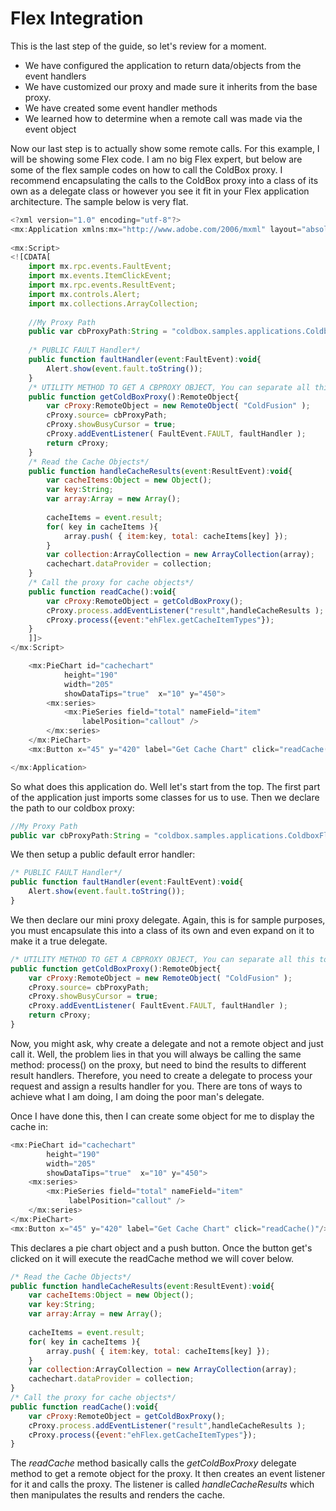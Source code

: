 # Flex Integration

This is the last step of the guide, so let's review for a moment.

* We have configured the application to return data/objects from the event handlers
* We have customized our proxy and made sure it inherits from the base proxy.
* We have created some event handler methods
* We learned how to determine when a remote call was made via the event object

Now our last step is to actually show some remote calls. For this example, I will be showing some Flex code. I am no big Flex expert, but below are some of the flex sample codes on how to call the ColdBox proxy. I recommend encapsulating the calls to the ColdBox proxy into a class of its own as a delegate class or however you see it fit in your Flex application architecture. The sample below is very flat.

```js
<?xml version="1.0" encoding="utf-8"?>
<mx:Application xmlns:mx="http://www.adobe.com/2006/mxml" layout="absolute">
	
<mx:Script>
<![CDATA[
	import mx.rpc.events.FaultEvent;
	import mx.events.ItemClickEvent;
	import mx.rpc.events.ResultEvent;
	import mx.controls.Alert;
	import mx.collections.ArrayCollection;
	
	//My Proxy Path
	public var cbProxyPath:String = "coldbox.samples.applications.ColdboxFlexTester.webroot.coldboxproxy";
	
	/* PUBLIC FAULT Handler*/
	public function faultHandler(event:FaultEvent):void{
		Alert.show(event.fault.toString());
	}
	/* UTILITY METHOD TO GET A CBPROXY OBJECT, You can separate all this to a delegate class*/
	public function getColdBoxProxy():RemoteObject{
		var cProxy:RemoteObject = new RemoteObject( "ColdFusion" );
		cProxy.source= cbProxyPath;
		cProxy.showBusyCursor = true;
		cProxy.addEventListener( FaultEvent.FAULT, faultHandler );
		return cProxy;
	}
	/* Read the Cache Objects*/
	public function handleCacheResults(event:ResultEvent):void{
		var cacheItems:Object = new Object();
		var key:String;
		var array:Array = new Array();
		
		cacheItems = event.result;
		for( key in cacheItems ){
			array.push( { item:key, total: cacheItems[key] });
		}
		var collection:ArrayCollection = new ArrayCollection(array);
		cachechart.dataProvider = collection;
	}
	/* Call the proxy for cache objects*/
	public function readCache():void{
		var cProxy:RemoteObject = getColdBoxProxy();
		cProxy.process.addEventListener("result",handleCacheResults );
		cProxy.process({event:"ehFlex.getCacheItemTypes"});
	}
	]]>
</mx:Script>

	<mx:PieChart id="cachechart"
            height="190"
            width="205"
            showDataTips="true"  x="10" y="450">
        <mx:series>
            <mx:PieSeries field="total" nameField="item"
                labelPosition="callout" />
        </mx:series>
    </mx:PieChart>
    <mx:Button x="45" y="420" label="Get Cache Chart" click="readCache()"/>

</mx:Application>
```

So what does this application do. Well let's start from the top. The first part of the application just imports some classes for us to use. Then we declare the path to our coldbox proxy:

```js
//My Proxy Path
public var cbProxyPath:String = "coldbox.samples.applications.ColdboxFlexTester.webroot.coldboxproxy";
```

We then setup a public default error handler:

```js
/* PUBLIC FAULT Handler*/
public function faultHandler(event:FaultEvent):void{
	Alert.show(event.fault.toString());
}
```
We then declare our mini proxy delegate. Again, this is for sample purposes, you must encapsulate this into a class of its own and even expand on it to make it a true delegate.

```js
/* UTILITY METHOD TO GET A CBPROXY OBJECT, You can separate all this to a delegate class*/
public function getColdBoxProxy():RemoteObject{
	var cProxy:RemoteObject = new RemoteObject( "ColdFusion" );
	cProxy.source= cbProxyPath;
	cProxy.showBusyCursor = true;
	cProxy.addEventListener( FaultEvent.FAULT, faultHandler );
	return cProxy;
}
```
Now, you might ask, why create a delegate and not a remote object and just call it. Well, the problem lies in that you will always be calling the same method: process() on the proxy, but need to bind the results to different result handlers. Therefore, you need to create a delegate to process your request and assign a results handler for you. There are tons of ways to achieve what I am doing, I am doing the poor man's delegate.

Once I have done this, then I can create some object for me to display the cache in:

```js
<mx:PieChart id="cachechart"
        height="190"
        width="205"
        showDataTips="true"  x="10" y="450">
    <mx:series>
        <mx:PieSeries field="total" nameField="item"
             labelPosition="callout" />
    </mx:series>
</mx:PieChart>
<mx:Button x="45" y="420" label="Get Cache Chart" click="readCache()"/>
```

This declares a pie chart object and a push button. Once the button get's clicked on it will execute the readCache method we will cover below.

```js
/* Read the Cache Objects*/
public function handleCacheResults(event:ResultEvent):void{
	var cacheItems:Object = new Object();
	var key:String;
	var array:Array = new Array();
	
	cacheItems = event.result;
	for( key in cacheItems ){
		array.push( { item:key, total: cacheItems[key] });
	}
	var collection:ArrayCollection = new ArrayCollection(array);
	cachechart.dataProvider = collection;
}
/* Call the proxy for cache objects*/
public function readCache():void{
	var cProxy:RemoteObject = getColdBoxProxy();
	cProxy.process.addEventListener("result",handleCacheResults );
	cProxy.process({event:"ehFlex.getCacheItemTypes"});
}
```

The *readCache* method basically calls the *getColdBoxProxy* delegate method to get a remote object for the proxy. It then creates an event listener for it and calls the proxy. The listener is called *handleCacheResults* which then manipulates the results and renders the cache.


